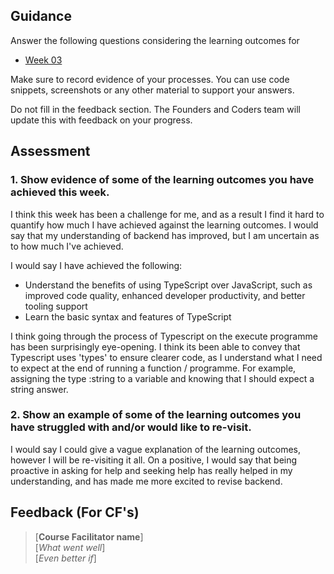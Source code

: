 ## Guidance
Answer the following questions considering the learning outcomes for
- [Week 03](https://learn.foundersandcoders.com/course/syllabus/developer/week03-project03-server/learning-outcomes/)

Make sure to record evidence of your processes. You can use code snippets, screenshots or any other material to support your answers.

Do not fill in the feedback section. The Founders and Coders team will update this with feedback on your progress.

## Assessment
 ### 1. Show evidence of some of the learning outcomes you have achieved this week.

I think this week has been a challenge for me, and as a result I find it hard to quantify how much I have achieved against the learning outcomes. I would say that my understanding of backend has improved, but I am uncertain as to how much I've achieved. 

I would say I have achieved the following: 
- Understand the benefits of using TypeScript over JavaScript, such as improved code quality, enhanced developer productivity, and better tooling support
- Learn the basic syntax and features of TypeScript

I think going through the process of Typescript on the execute programme has been surprisingly eye-opening. I think its been able to convey that Typescript uses 'types' to ensure clearer code, as I understand what I need to expect at the end of running a function / programme. For example, assigning the type :string to a variable and knowing that I should expect a string answer. 
 

 ### 2. Show an example of some of the learning outcomes you have struggled with and/or would like to re-visit.
I would say I could give a vague explanation of the learning outcomes, however I will be re-visiting it all. On a positive, I would say that being proactive in asking for help and seeking help has really helped in my understanding, and has made me more excited to revise backend. 


## Feedback (For CF's)
> [**Course Facilitator name**]  
> [*What went well*]  
> [*Even better if*]
